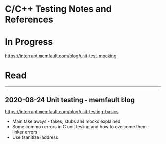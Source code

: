 # C/C++ Testing Notes and References





# In Progress

https://interrupt.memfault.com/blog/unit-test-mocking

# Read

____________________________________



## 2020-08-24 Unit testing - memfault blog  

 https://interrupt.memfault.com/blog/unit-testing-basics

- Main take aways - fakes, stubs and mocks explained
- Some common errors in C unit testing and how to overcome them - linker errors 
- Use fsanitize=address